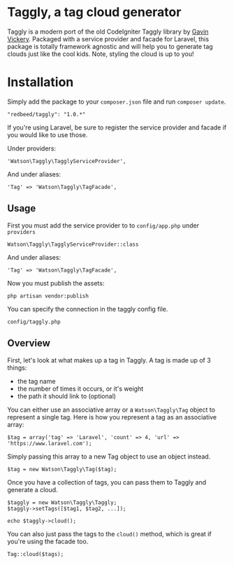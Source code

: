 Taggly, a tag cloud generator
=============================

Taggly is a modern port of the old CodeIgniter Taggly library by [Gavin Vickery](http://qompile.com/resources-downloads). Packaged with a service provider and facade for Laravel, this package is totally framework agnostic and will help you to generate tag clouds just like the cool kids. Note, styling the cloud is up to you!

# Installation

Simply add the package to your `composer.json` file and run `composer update`.

```
"redbeed/taggly": "1.0.*"
```

If you're using Laravel, be sure to register the service provider and facade if you would like to use those.

Under providers:

```
'Watson\Taggly\TagglyServiceProvider',
```

And under aliases:

```
'Tag' => 'Watson\Taggly\TagFacade',
```

## Usage

First you must add the service provider to to `config/app.php` under `providers`

```
Watson\Taggly\TagglyServiceProvider::class
```

And under aliases:

```
'Tag' => 'Watson\Taggly\TagFacade',
```

Now you must publish the assets:

```
php artisan vendor:publish
```

You can specify the connection in the taggly config file.

    config/taggly.php



## Overview

First, let's look at what makes up a tag in Taggly. A tag is made up of 3 things:

* the tag name
* the number of times it occurs, or it's weight
* the path it should link to (optional)

You can either use an associative array or a `Watson\Taggly\Tag` object to represent a single tag. Here is how you represent a tag as an associative array:

    $tag = array('tag' => 'Laravel', 'count' => 4, 'url' => 'https://www.laravel.com');

Simply passing this array to a new Tag object to use an object instead.

    $tag = new Watson\Taggly\Tag($tag);

Once you have a collection of tags, you can pass them to Taggly and generate a cloud.

    $taggly = new Watson\Taggly\Taggly;
    $taggly->setTags([$tag1, $tag2, ...]);

    echo $taggly->cloud();

You can also just pass the tags to the `cloud()` method, which is great if you're using the facade too.

    Tag::cloud($tags);
